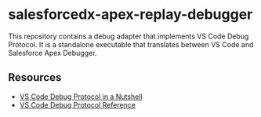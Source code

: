 # salesforcedx-apex-replay-debugger
This repository contains a debug adapter that implements VS Code Debug Protocol.
It is a standalone executable that translates between VS Code and Salesforce
Apex Debugger.

## Resources
* [VS Code Debug Protocol in a Nutshell](https://code.visualstudio.com/docs/extensionAPI/api-debugging)
* [VS Code Debug Protocol Reference](https://github.com/Microsoft/vscode-debugadapter-node/blob/master/protocol/src/debugProtocol.ts)
